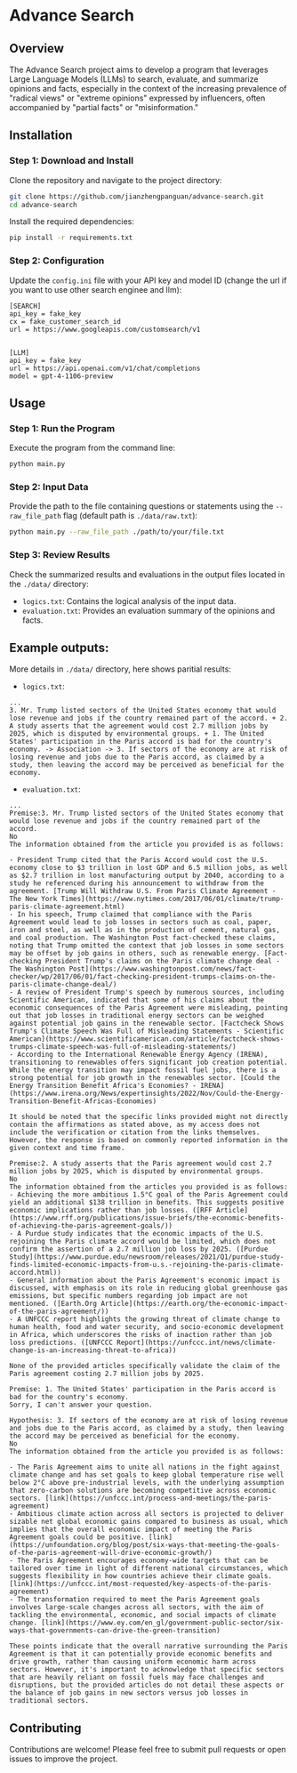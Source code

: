 # Advance Search

## Overview

The Advance Search project aims to develop a program that leverages Large Language Models (LLMs) to search, evaluate, and summarize opinions and facts, especially in the context of the increasing prevalence of "radical views" or "extreme opinions" expressed by influencers, often accompanied by "partial facts" or "misinformation."

## Installation

### Step 1: Download and Install

Clone the repository and navigate to the project directory:

```bash
git clone https://github.com/jianzhengpanguan/advance-search.git
cd advance-search
```

Install the required dependencies:

```bash
pip install -r requirements.txt
```

### Step 2: Configuration

Update the `config.ini` file with your API key and model ID (change the url if you want to use other search enginee and llm):

```
[SEARCH]
api_key = fake_key
cx = fake_customer_search_id
url = https://www.googleapis.com/customsearch/v1


[LLM]
api_key = fake_key
url = https://api.openai.com/v1/chat/completions
model = gpt-4-1106-preview
```

## Usage

### Step 1: Run the Program

Execute the program from the command line:

```bash
python main.py
```

### Step 2: Input Data

Provide the path to the file containing questions or statements using the `--raw_file_path` flag (default path is `./data/raw.txt`):

```bash
python main.py --raw_file_path ./path/to/your/file.txt
```

### Step 3: Review Results

Check the summarized results and evaluations in the output files located in the `./data/` directory:

- `logics.txt`: Contains the logical analysis of the input data.
- `evaluation.txt`: Provides an evaluation summary of the opinions and facts.

## Example outputs:
More details in `./data/` directory, here shows paritial results:
- `logics.txt`: 
```
...
3. Mr. Trump listed sectors of the United States economy that would lose revenue and jobs if the country remained part of the accord. + 2. A study asserts that the agreement would cost 2.7 million jobs by 2025, which is disputed by environmental groups. + 1. The United States' participation in the Paris accord is bad for the country's economy. -> Association -> 3. If sectors of the economy are at risk of losing revenue and jobs due to the Paris accord, as claimed by a study, then leaving the accord may be perceived as beneficial for the economy.
```
- `evaluation.txt`: 
```
...
Premise:3. Mr. Trump listed sectors of the United States economy that would lose revenue and jobs if the country remained part of the accord. 
No
The information obtained from the article you provided is as follows:

- President Trump cited that the Paris Accord would cost the U.S. economy close to $3 trillion in lost GDP and 6.5 million jobs, as well as $2.7 trillion in lost manufacturing output by 2040, according to a study he referenced during his announcement to withdraw from the agreement. [Trump Will Withdraw U.S. From Paris Climate Agreement - The New York Times](https://www.nytimes.com/2017/06/01/climate/trump-paris-climate-agreement.html)
- In his speech, Trump claimed that compliance with the Paris Agreement would lead to job losses in sectors such as coal, paper, iron and steel, as well as in the production of cement, natural gas, and coal production. The Washington Post fact-checked these claims, noting that Trump omitted the context that job losses in some sectors may be offset by job gains in others, such as renewable energy. [Fact-checking President Trump's claims on the Paris climate change deal - The Washington Post](https://www.washingtonpost.com/news/fact-checker/wp/2017/06/01/fact-checking-president-trumps-claims-on-the-paris-climate-change-deal/)
- A review of President Trump's speech by numerous sources, including Scientific American, indicated that some of his claims about the economic consequences of the Paris Agreement were misleading, pointing out that job losses in traditional energy sectors can be weighed against potential job gains in the renewable sector. [Factcheck Shows Trump's Climate Speech Was Full of Misleading Statements - Scientific American](https://www.scientificamerican.com/article/factcheck-shows-trumps-climate-speech-was-full-of-misleading-statements/)
- According to the International Renewable Energy Agency (IRENA), transitioning to renewables offers significant job creation potential. While the energy transition may impact fossil fuel jobs, there is a strong potential for job growth in the renewables sector. [Could the Energy Transition Benefit Africa's Economies? - IRENA](https://www.irena.org/News/expertinsights/2022/Nov/Could-the-Energy-Transition-Benefit-Africas-Economies) 

It should be noted that the specific links provided might not directly contain the affirmations as stated above, as my access does not include the verification or citation from the links themselves. However, the response is based on commonly reported information in the given context and time frame.

Premise:2. A study asserts that the Paris agreement would cost 2.7 million jobs by 2025, which is disputed by environmental groups. 
No
The information obtained from the articles you provided is as follows:
- Achieving the more ambitious 1.5°C goal of the Paris Agreement could yield an additional $138 trillion in benefits. This suggests positive economic implications rather than job losses. ([RFF Article](https://www.rff.org/publications/issue-briefs/the-economic-benefits-of-achieving-the-paris-agreement-goals/))
- A Purdue study indicates that the economic impacts of the U.S. rejoining the Paris climate accord would be limited, which does not confirm the assertion of a 2.7 million job loss by 2025. ([Purdue Study](https://www.purdue.edu/newsroom/releases/2021/Q1/purdue-study-finds-limited-economic-impacts-from-u.s.-rejoining-the-paris-climate-accord.html))
- General information about the Paris Agreement's economic impact is discussed, with emphasis on its role in reducing global greenhouse gas emissions, but specific numbers regarding job impact are not mentioned. ([Earth.Org Article](https://earth.org/the-economic-impact-of-the-paris-agreement/))
- A UNFCCC report highlights the growing threat of climate change to human health, food and water security, and socio-economic development in Africa, which underscores the risks of inaction rather than job loss predictions. ([UNFCCC Report](https://unfccc.int/news/climate-change-is-an-increasing-threat-to-africa))

None of the provided articles specifically validate the claim of the Paris agreement costing 2.7 million jobs by 2025.

Premise: 1. The United States' participation in the Paris accord is bad for the country's economy. 
Sorry, I can't answer your question.

Hypothesis: 3. If sectors of the economy are at risk of losing revenue and jobs due to the Paris accord, as claimed by a study, then leaving the accord may be perceived as beneficial for the economy.
No
The information obtained from the article you provided is as follows:

- The Paris Agreement aims to unite all nations in the fight against climate change and has set goals to keep global temperature rise well below 2°C above pre-industrial levels, with the underlying assumption that zero-carbon solutions are becoming competitive across economic sectors. [link](https://unfccc.int/process-and-meetings/the-paris-agreement)
- Ambitious climate action across all sectors is projected to deliver sizable net global economic gains compared to business as usual, which implies that the overall economic impact of meeting the Paris Agreement goals could be positive. [link](https://unfoundation.org/blog/post/six-ways-that-meeting-the-goals-of-the-paris-agreement-will-drive-economic-growth/)
- The Paris Agreement encourages economy-wide targets that can be tailored over time in light of different national circumstances, which suggests flexibility in how countries achieve their climate goals. [link](https://unfccc.int/most-requested/key-aspects-of-the-paris-agreement)
- The transformation required to meet the Paris Agreement goals involves large-scale changes across all sectors, with the aim of tackling the environmental, economic, and social impacts of climate change. [link](https://www.ey.com/en_gl/government-public-sector/six-ways-that-governments-can-drive-the-green-transition)

These points indicate that the overall narrative surrounding the Paris Agreement is that it can potentially provide economic benefits and drive growth, rather than causing uniform economic harm across sectors. However, it's important to acknowledge that specific sectors that are heavily reliant on fossil fuels may face challenges and disruptions, but the provided articles do not detail these aspects or the balance of job gains in new sectors versus job losses in traditional sectors.
```


## Contributing

Contributions are welcome! Please feel free to submit pull requests or open issues to improve the project.